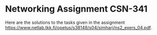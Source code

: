 # Networking Assignment CSN-341

Here are the solutions to the tasks given in the assignment https://www.netlab.tkk.fi/opetus/s38148/s04/simharj/ns2_exers_04.pdf.